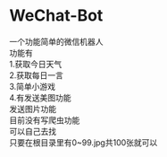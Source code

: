 # WeChat-Bot
一个功能简单的微信机器人<br>
功能有<br>
1.获取今日天气<br>
2.获取每日一言<br>
3.简单小游戏<br>
4.有发送美图功能<br>
发送图片功能<br>
目前没有写爬虫功能<br>
可以自己去找<br>
只要在根目录里有0~99.jpg共100张就可以<br>

